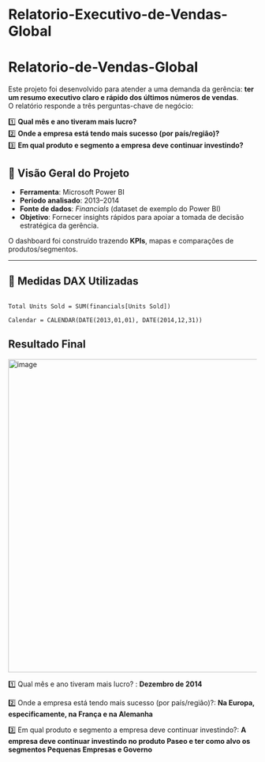 # Relatorio-Executivo-de-Vendas-Global

# Relatorio-de-Vendas-Global

Este projeto foi desenvolvido para atender a uma demanda da gerência: **ter um resumo executivo claro e rápido dos últimos números de vendas**.  
O relatório responde a três perguntas-chave de negócio:

1️⃣ **Qual mês e ano tiveram mais lucro?**  
2️⃣ **Onde a empresa está tendo mais sucesso (por país/região)?**  
3️⃣ **Em qual produto e segmento a empresa deve continuar investindo?**

## 🚀 Visão Geral do Projeto

- **Ferramenta**: Microsoft Power BI  
- **Período analisado**: 2013–2014  
- **Fonte de dados**: *Financials* (dataset de exemplo do Power BI)  
- **Objetivo**: Fornecer insights rápidos para apoiar a tomada de decisão estratégica da gerência.  

O dashboard foi construído trazendo **KPIs**, mapas e comparações de produtos/segmentos.

---
## 🧮 Medidas DAX Utilizadas

```DAX

Total Units Sold = SUM(financials[Units Sold])

```
```
Calendar = CALENDAR(DATE(2013,01,01), DATE(2014,12,31))

```

## Resultado Final

<img width="1146" height="636" alt="image" src="https://github.com/user-attachments/assets/cd96df49-93b9-4007-befe-02807fb2b64b" />

1️⃣ Qual mês e ano tiveram mais lucro? : **Dezembro de 2014** 

2️⃣ Onde a empresa está tendo mais sucesso (por país/região)?: **Na Europa, especificamente, na França e na Alemanha**  

3️⃣ Em qual produto e segmento a empresa deve continuar investindo?: **A empresa deve continuar investindo no produto Paseo e ter como alvo os segmentos Pequenas Empresas e Governo**
